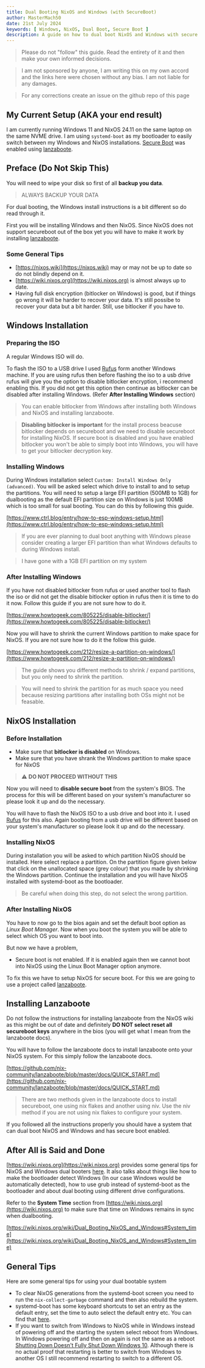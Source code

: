 ```yaml
---
title: Dual Booting NixOS and Windows (with SecureBoot)
author: MasterMach50
date: 21st July 2024
keywords: [ Windows, NixOS, Dual Boot, Secure Boot ]
description: A guide on how to dual boot NixOS and Windows with secure boot
---
```


> Please do not "follow" this guide. Read the entirety of it and then make your own informed decisions.

> I am not sponsored by anyone, I am writing this on my own accord and the links here were chosen without any bias. I am not liable for any damages.

> For any corrections create an issue on the github repo of this page

## My Current Setup (AKA your end result)
I am currently running Windows 11 and NixOS 24.11 on the same laptop on the same NVME drive. I am using `systemd-boot` as my bootloader to easily switch between my Windows and NixOS installations. [Secure Boot](https://en.wikipedia.org/wiki/UEFI#Secure_Boot) was enabled using [lanzaboote](https://github.com/nix-community/lanzaboote).

## Preface (Do Not Skip This)
You will need to wipe your disk so first of all **backup you data**.

> ALWAYS BACKUP YOUR DATA

For dual booting, the Windows install instructions is a bit different so do read through it.

First you will be installing Windows and then NixOS. Since NixOS does not support secureboot out of the box yet you will have to make it work by installing [lanzaboote](https://github.com/nix-community/lanzaboote).

### Some General Tips

- [https://nixos.wiki](https://nixos.wiki) may or may not be up to date so do not blindly depend on it.
- [https://wiki.nixos.org](https://wiki.nixos.org) is almost always up to date.
- Having full disk encryption (bitlocker on Windows) is good, but if things go wrong it will be harder to recover your data. It's still possibe to recover your data but a bit harder. Still, use bitlocker if you have to.

## Windows Installation

### Preparing the ISO
A regular Windows ISO will do.

To flash the ISO to a USB drive I used [Rufus](https://rufus.ie) form another Windows machine. If you are using rufus then before flashing the iso to a usb drive rufus will give you the option to disable bitlocker encryption, i recommend enabling this. If you did not get this option then continue as bitlocker can be disabled after installing Windows. (Refer **After Installing Windows** section)

> You can enable bitlocker from Windows after installing both Windows and NixOS and installing lanzaboote.

> **Disabling bitlocker is important** for the install process beacuse bitlocker depends on secureboot and we need to disable secureboot for installing NixOS. If secure boot is disabled and you have enabled bitlocker you won't be able to simply boot into Windows, you will have to get your bitlocker decryption key.

### Installing Windows

During Windows installation select `Custom: Install Windows Only (advanced)`. You will be asked select which drive to install to and to setup the partitions. You will need to setup a large EFI partition (500MB to 1GB) for dualbooting as the default EFI partition size on Windows is just 100MB which is too small for sual booting. You can do this by following this guide.

[https://www.ctrl.blog/entry/how-to-esp-windows-setup.html](https://www.ctrl.blog/entry/how-to-esp-windows-setup.html)

> If you are ever planning to dual boot anything with Windows please consider creating a larger EFI partition than what Windows defaults to during Windows install.

> I have gone with a 1GB EFI partition on my system

### After Installing Windows

If you have not disabled bitlocker from rufus or used another tool to flash the iso or did not get the disable bitlocker option in rufus then it is time to do it now. Follow this guide if you are not sure how to do it.

[https://www.howtogeek.com/805225/disable-bitlocker/](https://www.howtogeek.com/805225/disable-bitlocker/)

Now you will have to shrink the current Windows partition to make space for NixOS. If you are not sure how to do it the follow this guide.

[https://www.howtogeek.com/212/resize-a-partition-on-windows/](https://www.howtogeek.com/212/resize-a-partition-on-windows/)

> The guide shows you different methods to shrink / expand partitions, but you only need to shrink the partition.

> You will need to shrink the partition for as much space you need because resizing partitions after installing both OSs might not be feasable.

## NixOS Installation

### Before Installation

- Make sure that **bitlocker is disabled** on Windows.
- Make sure that you have shrank the Windows partition to make space for NixOS

> ⚠️ **DO NOT PROCEED WITHOUT THIS**

Now you will need to **disable secure boot** from the system's BIOS. The process for this will be different based on your system's manufacturer so please look it up and do the necessary.

You will have to flash the NixOS ISO to a usb drive and boot into it. I used [Rufus](https://rufus.ie) for this also. Again booting from a usb drive will be different based on your system's manufacturer so please look it up and do the necessary.

### Installing NixOS

During installation you will be asked to which partition NixOS should be installed. Here select replace a partition. On the partition figure given below that click on the unallocated space (grey colour) that you made by shrinking the Windows partition. Continue the installation and you will have NixOS installed with systemd-boot as the bootloader.

> Be careful when doing this step, do not select the wrong partition.

### After Installing NixOS

You have to now go to the bios again and set the default boot option as *Linux Boot Manager*. Now when you boot the system you will be able to select which OS you want to boot into.

But now we have a problem,
- Secure boot is not enabled. If it is enabled again then we cannot boot into NixOS using the Linux Boot Manager option anymore.

To fix this we have to setup NixOS for secure boot. For this we are going to use a project called [lanzaboote](https://github.com/nix-community/lanzaboote).

## Installing Lanzaboote

Do not follow the instructions for installing lanzaboote from the NixOS wiki as this might be out of date and definitely **DO NOT select reset all secureboot keys** anywhere in the bios (you will get what I mean from the lanzaboote docs).

You will have to follow the lanzaboote docs to install lanzaboote onto your NixOS system. For this simply follow the lanzaboote docs.

[https://github.com/nix-community/lanzaboote/blob/master/docs/QUICK_START.md](https://github.com/nix-community/lanzaboote/blob/master/docs/QUICK_START.md)

> There are two methods given in the lanzaboote docs to install secureboot, one using nix flakes and another using niv. Use the niv method if you are not using nix flakes to configure your system.

If you followed all the instructions properly you should have a system that can dual boot NixOS and Windows and has secure boot enabled.

## After All is Said and Done

[https://wiki.nixos.org](https://wiki.nixos.org) provides some general tips for NixOS and Windows dual booters [here](https://wiki.nixos.org/wiki/Dual_Booting_NixOS_and_Windows). It also talks about things like how to make the bootloader detect Windows (In our case Windows would be automatically detected), how to use grub instead of systemd-boot as the bootloader and about dual booting using different drive configurations.

Refer to the **System Time** section from [https://wiki.nixos.org](https://wiki.nixos.org) to make sure that time on Windows remains in sync when dualbooting.

[https://wiki.nixos.org/wiki/Dual_Booting_NixOS_and_Windows#System_time](https://wiki.nixos.org/wiki/Dual_Booting_NixOS_and_Windows#System_time)

## General Tips

Here are some general tips for using your dual bootable system

- To clear NixOS generations from the systemd-boot screen you need to run the `nix-collect-garbage` command and then also rebuild the system.
- systemd-boot has some keyboard shortcuts to set an entry as the default entry, set the time to auto select the default entry etc. You can find that [here](https://systemd.io/BOOT/).
- If you want to switch from Windows to NixOS while in Windows instead of powering off and the starting the system select reboot from Windows. In Windows powering off and then on again is not the same as a reboot [Shutting Down Doesn't Fully Shut Down Windows 10](https://www.howtogeek.com/349114/shutting-down-doesnt-fully-shut-down-windows-10-but-restarting-it-does/). Although there is no actual proof that restarting is better to switch from Windows to another OS I still recommend restarting to switch to a different OS.